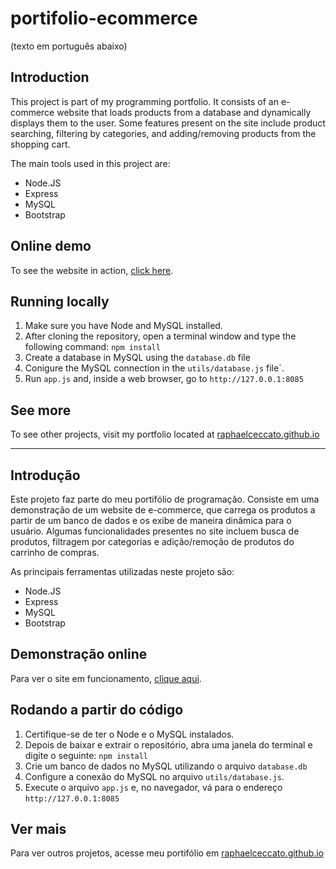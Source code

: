 # portifolio-ecommerce
(texto em português abaixo)

## Introduction
This project is part of my programming portfolio. It consists of an e-commerce website that loads products from a database and dynamically displays them to the user.
Some features present on the site include product searching, filtering by categories, and adding/removing products from the shopping cart.


The main tools used in this project are:
- Node.JS
- Express
- MySQL
- Bootstrap

## Online demo
To see the website in action, [click here](http://vps41095.publiccloud.com.br:8085/produtos).

## Running locally
1. Make sure you have Node and MySQL installed.
2. After cloning the repository, open a terminal window and type the following command:
```npm install```
3. Create a database in MySQL using the ```database.db``` file
4. Conigure the MySQL connection in the ```utils/database.js``` file`.
5. Run ```app.js``` and, inside a web browser, go to ```http://127.0.0.1:8085```

## See more
To see other projects, visit my portfolio located at [raphaelceccato.github.io](http://raphaelceccato.github.io)


------------------


## Introdução
Este projeto faz parte do meu portifólio de programação. Consiste em uma demonstração de um website de e-commerce, que carrega os produtos a partir de um banco de dados e os exibe de maneira dinâmica para o usuário.
Algumas funcionalidades presentes no site incluem busca de produtos, filtragem por categorias e adição/remoção de produtos do carrinho de compras.


As principais ferramentas utilizadas neste projeto são:
- Node.JS
- Express
- MySQL
- Bootstrap

## Demonstração online
Para ver o site em funcionamento, [clique aqui](http://vps41095.publiccloud.com.br:8085/produtos).

## Rodando a partir do código
1. Certifique-se de ter o Node e o MySQL instalados.
2. Depois de baixar e extrair o repositório, abra uma janela do terminal e digite o seguinte:
```npm install```
3. Crie um banco de dados no MySQL utilizando o arquivo ```database.db```
4. Configure a conexão do MySQL no arquivo ```utils/database.js```.
5. Execute o arquivo ```app.js``` e, no navegador, vá para o endereço ```http://127.0.0.1:8085```

## Ver mais
Para ver outros projetos, acesse meu portifólio em [raphaelceccato.github.io](http://raphaelceccato.github.io)
